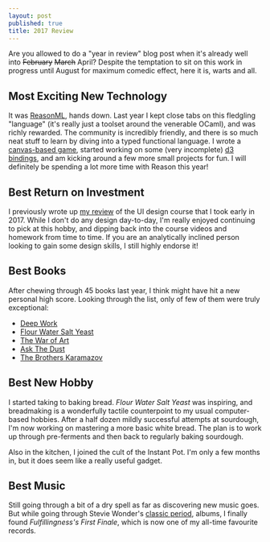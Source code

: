 ```yaml
---
layout: post
published: true
title: 2017 Review
---
```


Are you allowed to do a "year in review" blog post when it's already well into ~~February~~ ~~March~~
April? Despite the temptation to sit on this work in progress until August for maximum comedic
effect, here it is, warts and all.


## Most Exciting New Technology

It was [ReasonML](http://facebook.github.io/reason), hands down. Last year I kept close tabs on
this fledgling "language" (it's really just a toolset around the venerable OCaml), and was richly
rewarded. The community is incredibly friendly, and there is so much neat stuff to learn by diving into
a typed functional language. I wrote a [canvas-based game](https://github.com/af/shmup.re), started
working on some (very incomplete) [d3 bindings](https://github.com/af/bs-d3), and am kicking around
a few more small projects for fun. I will definitely be spending a lot more time with Reason this year!


## Best Return on Investment

I previously wrote up [my review](/posts/learnui-design-review/) of the UI design course that
I took early in 2017. While I don't do any design day-to-day, I'm really enjoyed continuing to pick
at this hobby, and dipping back into the course videos and homework from time to time. If you are
an analytically inclined person looking to gain some design skills, I still highly endorse it!


## Best Books

After chewing through 45 books last year, I think might have hit a new personal high score. Looking
through the list, only of few of them were truly exceptional:

* [Deep Work](https://www.amazon.com/Deep-Work-Focused-Success-Distracted/dp/1455586692/)
* [Flour Water Salt Yeast](https://www.amazon.com/Flour-Water-Salt-Yeast-Fundamentals/dp/160774273X)
* [The War of Art](https://www.amazon.com/War-Art-Through-Creative-Battles/dp/1936891026)
* [Ask The Dust](https://www.amazon.com/Ask-Dust-John-Fante/dp/0060822554)
* [The Brothers Karamazov](https://www.amazon.com/Brothers-Karamazov-Fyodor-Dostoevsky/dp/0374528373)


## Best New Hobby

I started taking to baking bread. *Flour Water Salt Yeast* was inspiring, and breadmaking is
a wonderfully tactile counterpoint to my usual computer-based hobbies. After a half dozen mildly
successful attempts at sourdough, I'm now working on mastering a more basic white bread. The plan is to
work up through pre-ferments and then back to regularly baking sourdough.

Also in the kitchen, I joined the cult of the Instant Pot. I'm only a few months in, but it does
seem like a really useful gadget.


## Best Music

Still going through a bit of a dry spell as far as discovering new music goes. But while going through
Stevie Wonder's [classic period](https://slate.com/cover_story/2016/12/the-greatest-creative-run-in-the-history-of-pop-music.html),
albums, I finally found *Fulfillingness's First Finale*, which is now one of my all-time favourite
records.
